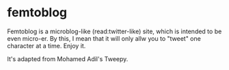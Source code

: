 # femtoblog

Femtoblog is a microblog-like (read:twitter-like) site, which is intended to be even micro-er. By this, I mean that it will only allw you to "tweet" one character at a time. Enjoy it.

It's adapted from Mohamed Adil's Tweepy.
